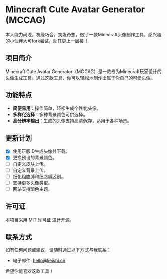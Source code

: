# Minecraft Cute Avatar Generator (MCCAG)

本人能力尚浅，机缘巧合，突发奇想，做了一款Minecraft头像制作工具，感兴趣的小伙伴大可fork尝试，助其更上一层楼！

## 项目简介

Minecraft Cute Avatar Generator（MCCAG）是一款专为Minecraft玩家设计的头像生成工具。通过这款工具，你可以轻松地制作出属于你自己的可爱头像。

## 功能特点

- **简便易用**：操作简单，轻松生成个性化头像。
- **多样化选择**：多种背景颜色可供选择。
- **高分辨率输出**：生成的头像支持高清保存，适用于各种场景。

## 更新计划

- [x] 使用正版ID生成头像并下载。
- [x] 更换预设的背景颜色。
- [ ] 自定义皮肤上传。
- [ ] 自定义背景上传。
- [ ] 细化粗胳膊和细胳膊区别。
- [ ] 支持更多头像类型。
- [ ] 网站支持暗色主题。

## 许可证

本项目采用 [MIT 许可证](LICENSE) 进行开源。

## 联系方式

如有任何问题或建议，请随时通过以下方式与我联系：

- 电子邮件: hello@keishi.cn

希望你能喜欢这款工具！
